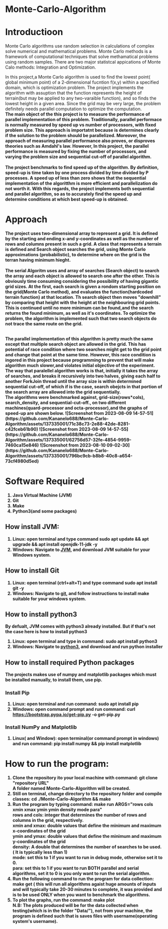 # Monte-Carlo-Algorithm

# Introductioon
Monte Carlo algorithms use random selection in calculations of complex solve numerical and mathematical problems. Monte Carlo methods is a framework of computational techniques that solve methamatical problems using random samples. There are two major statistcal appications of Monte Calo methods: Integration and Optimization.<br>

In this project,a Monte Carlo algorithm is used to find the lowest point( global minimum point) of a 2-dimensional fucntion f(x,y) within a specified domain, which is optimization problem. The project implements the algorithm with assuption that the function represents the height of terrain(but may be applied to any two-varaible function), and so finds the lowest height in a given area. Since the grid may be very large, the problem definitely needs parallel computation to optimize the computation. <b><br>
The main object of the this project is to measure the performance of parallel implementation of this problem. Traditionally, parallel performace is normally measured by speed up vs number of processors, with fixed problem size. This approach is importatnt because is determines clearly if the solution to the problem should be parallelized. Moreover, the approach of measuring parallel performance also proves, or disproves theories such as Amdahl's law. However, In this project, the parallel performance is measured by fixing the number of processors, and varying the problem size and sequential cut-off of parallel algorithm.<br><br>
The project benchmarks to find speed up of the algorithm. By definition, speed-up is time taken by one process divided by time divided by P processes. A speed up of less than zero shows that the sequential implementation of the algoritthm is more efficient and parallelization do not worth it. With this regards, the project implements both sequential and parallel algorithm, so as to accurately find the speed up and determine conditions at which best speed-up is obtained.<br>
# Approach
The project uses two-dimensional array to represent a grid. It is defined by the starting and ending x-and y-coordinates as well as the number of rows and columns present in such a grid. A class that represents a terrain is defined and Search object searches the grid, using Monte Carlo approximations (probabilistic), to determine where on the grid is the terran having minimum hieght.<br>
<br>
The serial Algoritm uses and array of searches (Search object) to search the array and each object is allowed to search one after the other. This is obviously time consuming considering the possibility of having gigantic grid sizes. At the first, each search is given a rondom starting position on the grid(Monte Carlo method), and  evaluates the function(hardcoded terrain function) at that location. Th search object then moves "downhill" by  comparing that height with the height at the neighbouring grid points. This is continued until no more minimum can be found,and the search returns the found minimum, as well as it's coordinates. To optimize the problem, the algorithm is implemented such that two search objects do not trace the same route on the grid.<br>

<br>
The parallel implementation of this algorithm is pretty much the same except that multiple search object are allowed in the grid. This has potential of race condition where two searches might get to the grid point and change that point at the same time. However, this race condition is ingored in this project because programming to prevent that will make algorithm much slower,and violates initial objective of the experiment. The way that paralellel algorithm works is that, initially it takes the array of searches, and breaks it recursively into two halves, giving each half to another ForkJoin thread until the array size is within determined sequential cut-off, of which if is the case, search obejcts in that portion of the search array are allowed into the grid sequentially.<br>
The algorithms were benchmarked against, grid-size(rows*cols), search_density, and sequential-cut-off., on two different machines(quard-processor and  octa-processor),and the graphs of speed-up are shown below.
![Screenshot from 2023-08-09 14-57-51](https://github.com/Kananelo688/Monte-Carlo-Algorithm/assets/137335001/71c38c73-2e88-42de-8281-c42fceb61b90)
![Screenshot from 2023-08-09 14-57-55](https://github.com/Kananelo688/Monte-Carlo-Algorithm/assets/137335001/62756d57-32fe-4854-9959-7460ca15e846)
![Screenshot from 2023-08-10 09-02-30](https://github.com/Kananelo688/Monte-Carlo-Algorithm/assets/137335001/796bc9cb-b8b8-40c8-a654-73cf4980d5ed)


# Software Required
1. Java Virtual Machine (JVM)
2. Git
3. Make
4. Python3(and some packages)
## How install JVM:
1. Linux: open terminal and type command sudo apt update && apt upgrade && apt install openjdk-11-jdk -y
2. Windows: Navigate to [JVM](https://www.oracle.com/za/java/technologies/downloads/), and download JVM suitable for your Windows system.
## How to install Git
1. Linux: open terminal (ctrl+alt+T) and type command sudo apt install git -y
2. Windows: Navigate to [git](https://www.gnu.org/software/make/), and follow instructions to install make suitable for your windows system.
## How to install python3
 By defualt, JVM comes with python3 already installed. But if that's not the case here is how to install python3<br>
 1. Linux: open terminal and type in command: sudo apt install python3
 2. Windows: Navigate to [python3](https://www.python.org/downloads/windows/), and download and run python installer
## How to install required Python packages
The projects makes use of numpy and matplotlib packages which must be installed manually, to install them, use pip.<br>
### Install Pip
1. Linux: open terminal and run command: sudo apt install pip
2. Windows: open command prompt and run command: curl https://bootstrap.pypa.io/get-pip.py -o get-pip.py
### Install NumPy and Matplotlib
1. Linux( and Window): open terminal(or command prompt in windows) and run command: pip install numpy && pip install matplotlib  

# How to run the program:
1. Clone the repository ito your local machine with command: git clone "repository URL"<br>
A folder named Monte-Carlo-Algorithm will be created.<br>
2. Still on terminal, change directory to the repository folder and compile  classes: cd ./Monte-Carlo-Algorithm && make
3. Run the program by typing command: make run ARGS="rows cols xmin xmax ymin ymin density mode para"<br>
__rows__ and __cols__: integer that determines the number of rows and columns in the grid, respectively.<br>
__xmin__ and __xmax__: double values that define the minimum and maximum x-coordinates of the grid<br>
__ymin__ and __ymax__: double values that define the minimum and maximum y-coordinates of the grid<br>
__density__: A double that determines the number of searches to be used.( It is typically less than 1)<br>
__mode__: set this to 1 if you want to run in debug mode, otherwise set it to 0.<br>
__para__: set this to 1 if you want to run __BOTH__ parallel and serial algorithms, set it to 0 is you only want to run the serial algorithm.<br>
4. Run the following command to run the program for data collection: make get ( this will run all algorithms agaist huge amounts of inputs and will typically take 20-30 minutes to complete, it was provided and is to be used __ONLY__ when you want to benchmark the algorithms.
5. To plot the graphs, run the command: make plot<br>
    N.B: The plots produced will be for the data collected when testing(which is in the folder "Data/"), not from your machine, the program is defined such that is saves files with username(operating system's username).
